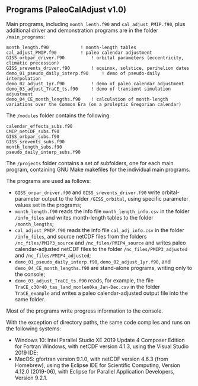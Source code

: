 ## Programs (PaleoCalAdjust v1.0) ##

Main programs, including `month_lenth.f90` and `cal_adjust_PMIP.f90`, plus additional driver and demonstration programs are in the folder `/main_programs`:

	month_length.f90			! month-length tables
	cal_adjust_PMIP.f90			! paleo calendar adjustment
	GISS_orbpar_driver.f90			! orbital parameters (eccentricity, climatic precession)
	GISS_srevents_driver.f90		! equinox, solstice, perihelion dates
	demo_01_pseudo_daily_interp.f90		! demo of pseudo-daily interpolation
	demo_02_adjust_1yr.f90			! demo of paleo calendar adjustment
	demo_03_adjust_TraCE_ts.f90		! demo of transient simulation adjustment
	demo_04_CE_month_lengths.f90	! calculation of month-length variations over the Common Era (on a proleptic Gregorian calendar)

The `/modules` folder contains the following:

	calendar_effects_subs.f90
	CMIP_netCDF_subs.f90
	GISS_orbpar_subs.f90
	GISS_srevents_subs.f90
	month_length_subs.f90
	pseudo_daily_interp_subs.f90

The `/projects` folder contains a set of subfolders, one for each main program, containing GNU Make makefiles for the individual main programs.

The programs are used as follows:

- `GISS_orpar_driver.f90` and `GISS_srevents_driver.f90` write orbital-parameter output to the folder `/GISS_orbital`, using specific parameter values set in the programs;
- `month_length.f90` reads the info file `month_length_info.csv` in the folder `/info_files` and writes month-length tables to the folder `/month_lengths`;
- `cal_adjust_PMIP.f90` reads the info file `cal_adj_info.csv` in the folder `/info_files`, and source netCDF files from the folders `/nc_files/PMIP3_source` and `/nc_files/PMIP4_source` and writes paleo calendar-adjusted netCDF files to the folder `/nc_files/PMIP3_adjusted` and `/nc_files/PMIP4_adjusted`;
- `demo_01_pseudo_daily_interp.f90`, `demo_02_adjust_1yr.f90`, and `demo_04_CE_month_lengths.f90` are stand-alone programs, writing only to the console;
- `demo_03_adjust_TraCE_ts.f90` reads, for example, the file `TraCE_c30r40_tas_land_monlen0ka_Jan-Dec.csv` in the folder `TraCE_example` and writes a paleo calendar-adjusted output file into the same folder.

Most of the programs write progress information to the console.

With the exception of directory paths, the same code compiles and runs on the following systems:

- Windows 10: Intel Parallel Studio XE 2019 Update 4 Composer Edition for Fortran Windows, with netCDF version 4.1.3, using the Visual Studio 2019 IDE; 
- MacOS: gfortran version 9.1.0, with netCDF version 4.6.3 (from Homebrew), using the Eclipse IDE for Scientific Computing, Version 4.12.0 (2019-06), with Eclipse for Parallel Application Developers, Version 9.2.1.